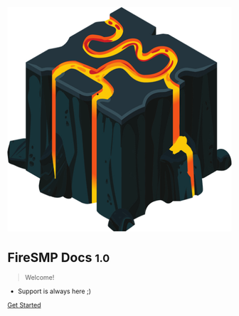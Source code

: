 ![logo](_media/ficon.png)

# FireSMP Docs <small>1.0</small>

> Welcome!

- Support is always here ;)

[Get Started](#homepage)
